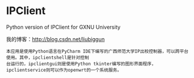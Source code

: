 # IPClient
Python version of IPClient for GXNU University

我的博客：http://blog.csdn.net/liubiggun

    本应用是使用Python语言在PyCharm IDE下编写的广西师范大学IP出校控制器，可以跨平台使用。其中，ipclientshell是针对控制
    台运行的，ipclientgui则是使用Python tkinter编写的图形界面程序，ipclientservice则可以作为openwrt的一个系统服务。

